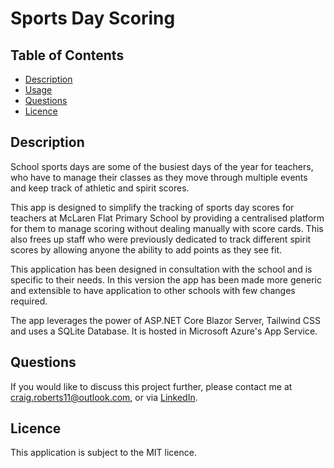 # Sports Day Scoring

## Table of Contents

- [Description](#description)
- [Usage](#usage)
- [Questions](#questions)
- [Licence](#licence)

## Description

School sports days are some of the busiest days of the year for teachers, who have to manage their classes as they move through multiple events and keep track of athletic and spirit scores.

This app is designed to simplify the tracking of sports day scores for teachers at McLaren Flat Primary School by providing a centralised platform for them to manage scoring without dealing manually with score cards. This also frees up staff who were previously dedicated to track different spirit scores by allowing anyone the ability to add points as they see fit.

This application has been designed in consultation with the school and is specific to their needs. In this version the app has been made more generic and extensible to have application to other schools with few changes required.

The app leverages the power of ASP.NET Core Blazor Server, Tailwind CSS and uses a SQLite Database. It is hosted in Microsoft Azure's App Service. 

## Questions

If you would like to discuss this project further, please contact me at craig.roberts11@outlook.com, or via [LinkedIn](https://www.linkedin.com/in/craig-roberts-9ba409243/).

## Licence

This application is subject to the MIT licence.
